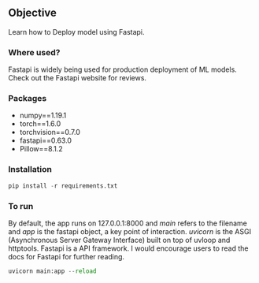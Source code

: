 ## **Objective**

Learn how to Deploy model using Fastapi.

### **Where used?**

Fastapi is widely being used for production deployment of ML models. Check out the Fastapi website for reviews.

### **Packages**

* numpy==1.19.1
* torch==1.6.0
* torchvision==0.7.0
* fastapi==0.63.0
* Pillow==8.1.2

### **Installation**
```python
pip install -r requirements.txt
```
### **To run**

By default, the app runs on 127.0.0.1:8000 and *main* refers to the filename and *app* is the fastapi object, a key point of interaction.
*uvicorn* is the ASGI (Asynchronous Server Gateway Interface) built on top of uvloop and httptools. Fastapi is a API framework. I would encourage 
users to read the docs for Fastapi for further reading.

```python
uvicorn main:app --reload
```
